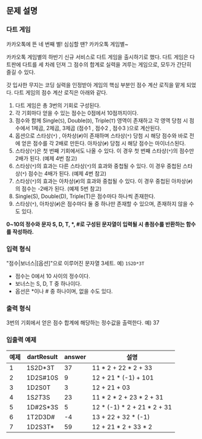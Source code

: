 ## 문제 설명
### 다트 게임
카카오톡에 뜬 네 번째 별! 심심할 땐? 카카오톡 게임별~

카카오톡 게임별의 하반기 신규 서비스로 다트 게임을 출시하기로 했다. 
다트 게임은 다트판에 다트를 세 차례 던져 그 점수의 합계로 실력을 겨루는 게임으로, 모두가 간단히 즐길 수 있다.</br>

갓 입사한 무지는 코딩 실력을 인정받아 게임의 핵심 부분인 점수 계산 로직을 맡게 되었다. 다트 게임의 점수 계산 로직은 아래와 같다.

1. 다트 게임은 총 3번의 기회로 구성된다.
2. 각 기회마다 얻을 수 있는 점수는 0점에서 10점까지이다.
3. 점수와 함께 Single(``S``), Double(``D``), Triple(``T``) 영역이 존재하고 각 영역 당첨 시 점수에서 1제곱, 2제곱, 3제곱 (점수1 , 점수2 , 점수3 )으로 계산된다.
4. 옵션으로 스타상(``*``) , 아차상(``#``)이 존재하며 스타상(``*``) 당첨 시 해당 점수와 바로 전에 얻은 점수를 각 2배로 만든다. 아차상(``#``) 당첨 시 해당 점수는 마이너스된다.
5. 스타상(``*``)은 첫 번째 기회에서도 나올 수 있다. 이 경우 첫 번째 스타상(``*``)의 점수만 2배가 된다. (예제 4번 참고)
6. 스타상(``*``)의 효과는 다른 스타상(``*``)의 효과와 중첩될 수 있다. 이 경우 중첩된 스타상(``*``) 점수는 4배가 된다. (예제 4번 참고)
7. 스타상(``*``)의 효과는 아차상(``#``)의 효과와 중첩될 수 있다. 이 경우 중첩된 아차상(``#``)의 점수는 -2배가 된다. (예제 5번 참고)
8. Single(S), Double(D), Triple(T)은 점수마다 하나씩 존재한다.
9. 스타상(``*``), 아차상(``#``)은 점수마다 둘 중 하나만 존재할 수 있으며, 존재하지 않을 수도 있다.

<strong>0~10의 정수와 문자 S, D, T, *, #로 구성된 문자열이 입력될 시 총점수를 반환하는 함수를 작성하라.</strong>

### 입력 형식
"점수|보너스|[옵션]"으로 이루어진 문자열 3세트.
예) ``1S2D*3T``

 - 점수는 0에서 10 사이의 정수이다.
 - 보너스는 S, D, T 중 하나이다.
 - 옵선은 *이나 # 중 하나이며, 없을 수도 있다.

### 출력 형식
3번의 기회에서 얻은 점수 합계에 해당하는 정수값을 출력한다.
예) 37

### 입출력 예제
|예제|dartResult|answer|설명|
|--|--|--|--|
|1|	1S2D*3T|	37	|11 * 2 + 22 * 2 + 33|
|2|	1D2S#10S|	9	|12 + 21 * (-1) + 101|
|3|	1D2S0T	|3	|12 + 21 + 03|
|4|	1S*2T*3S|	23|	11 * 2 * 2 + 23 * 2 + 31|
|5|	1D#2S*3S	|5|	12 * (-1) * 2 + 21 * 2 + 31|
|6|	1T2D3D#	|-4|	13 + 22 + 32 * (-1)|
|7|	1D2S3T*|	59|	12 + 21 * 2 + 33 * 2|
